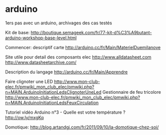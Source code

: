 arduino
=======

1ers pas avec un arduino, archivages des cas testés

Kit de base:
http://boutique.semageek.com/fr/77-kit-d%C3%A9butant-arduino-workshop-base-level.html

Commencer: descriptif carte
http://arduino.cc/fr/Main/MaterielDuemilanove

Site utile pour detail des composants elec
http://www.alldatasheet.com
http://www.datasheetarchive.com/

Description du langage
http://arduino.cc/fr/Main/Apprendre

Faire clignoter une LED
http://www.mon-club-elec.fr/pmwiki_mon_club_elec/pmwiki.php?n=MAIN.ArduinoInitiationLedsClignoterUneLed
Gestionnaire de feu tricolore
http://www.mon-club-elec.fr/pmwiki_mon_club_elec/pmwiki.php?n=MAIN.ArduinoInitiationLedsFeuxCirculation

Tutoriel vidéo Arduino n°3 - Quelle est votre température ?
http://ow.ly/mxgKq

Domotique:
http://blog.artandgj.com/fr/2011/09/10/la-domotique-chez-soi/
